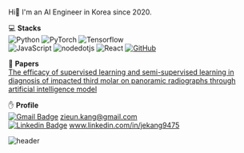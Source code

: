 ### 
Hi👋 I'm an AI Engineer in Korea since 2020.

💻 **Stacks**  
<img alt="Python" src ="https://img.shields.io/badge/Python-3776AB.svg?&style=for-the-badge&logo=Python&logoColor=white"/> ![PyTorch](https://img.shields.io/badge/PyTorch-%23EE4C2C.svg?style=for-the-badge&logo=PyTorch&logoColor=white) <img alt="Tensorflow" src="https://img.shields.io/badge/TensorFlow-FF6F00?style=for-the-badge&logo=tensorflow&logoColor=white" />  
<img alt="JavaScript" src ="https://img.shields.io/badge/JavaScriipt-F7DF1E.svg?&style=for-the-badge&logo=JavaScript&logoColor=black"/> <img alt="nodedotjs" src ="https://img.shields.io/badge/nodejs-339933.svg?&style=for-the-badge&logo=nodedotjs&logoColor=white"/>  <img alt="React" src ="https://img.shields.io/badge/react-61DAFB.svg?&style=for-the-badge&logo=React&logoColor=white"/> 
<a href = "https://github.com/hizieun"><img alt="GitHub" src ="https://img.shields.io/badge/GitHub-181717.svg?&style=for-the-badge&logo=GitHub&logoColor=white"/>
</a>


📜 **Papers**  
[The efficacy of supervised learning and semi-supervised learning in diagnosis of impacted third molar on panoramic radiographs through artificial intelligence model](https://www.birpublications.org/doi/10.1259/dmfr.20230030)


✋ **Profile**  
[![Gmail Badge](https://img.shields.io/badge/Gmail-d14836?style=flat-square&logo=Gmail&logoColor=white&link=mailto:snugyun01@gmail.com)](mailto:snugyun01@gmail.com) zieun.kang@gmail.com  
[![Linkedin Badge](https://img.shields.io/badge/-LinkedIn-blue?style=flat-square&logo=Linkedin&logoColor=white&link=https://www.linkedin.com/in/seong-yun-byeon-8183a8113/)](https://www.linkedin.com/in/seong-yun-byeon-8183a8113/) www.linkedin.com/in/jekang9475  


<!--
**hizieun/hizieun** is a ✨ _special_ ✨ repository because its `README.md` (this file) appears on your GitHub profile.

Here are some ideas to get you started:

- 🔭 I’m currently working on ...
- 🌱 I’m currently learning ...
- 👯 I’m looking to collaborate on ...
- 🤔 I’m looking for help with ...
- 💬 Ask me about ...
- 📫 How to reach me: ...
- 😄 Pronouns: ...
- ⚡ Fun fact: ...
-->

![header](https://capsule-render.vercel.app/api?type=waving&color=random&height=300&section=header&text=Hello%20World!&fontSize=90)
